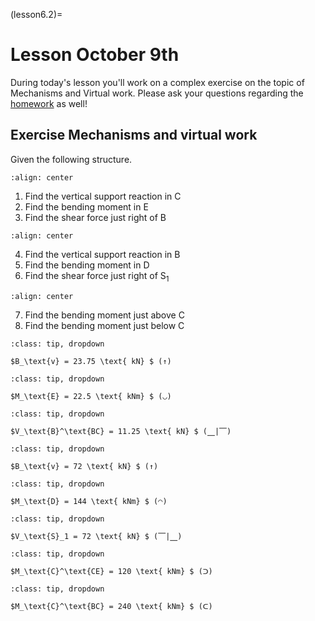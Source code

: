 (lesson6.2)=
# Lesson October 9th

During today's lesson you'll work on a complex exercise on the topic of Mechanisms and Virtual work. Please ask your questions regarding the [homework](homework6.2) as well!

## Exercise Mechanisms and virtual work

Given the following structure.

```{figure} intro_data/struc1.svg
:align: center
```

1. Find the vertical support reaction in $\text{C}$
2. Find the bending moment in $\text{E}$
3. Find the shear force just right of $\text{B}$

```{figure} intro_data/struc2.svg
:align: center
```

4. Find the vertical support reaction in $\text{B}$
5. Find the bending moment in $\text{D}$
6. Find the shear force just right of $\text{S}_1$

```{figure} intro_data/struc3.svg
:align: center
```

7. Find the bending moment just above $\text{C}$
8. Find the bending moment just below $\text{C}$

````{admonition} Solution assignment 1
:class: tip, dropdown

$B_\text{v} = 23.75 \text{ kN} $ (↑)

````

````{admonition} Solution assignment 2
:class: tip, dropdown

$M_\text{E} = 22.5 \text{ kNm} $ (◡)

````

````{admonition} Solution assignment 3
:class: tip, dropdown

$V_\text{B}^\text{BC} = 11.25 \text{ kN} $ (⎽|⎺)

````

````{admonition} Solution assignment 4
:class: tip, dropdown

$B_\text{v} = 72 \text{ kN} $ (↑)

````

````{admonition} Solution assignment 5
:class: tip, dropdown

$M_\text{D} = 144 \text{ kNm} $ (◠)

````

````{admonition} Solution assignment 6
:class: tip, dropdown

$V_\text{S}_1 = 72 \text{ kN} $ (⎺|⎽)

````

````{admonition} Solution assignment 7
:class: tip, dropdown

$M_\text{C}^\text{CE} = 120 \text{ kNm} $ (ᑐ)

````

````{admonition} Solution assignment 8
:class: tip, dropdown

$M_\text{C}^\text{BC} = 240 \text{ kNm} $ (ᑕ)

````